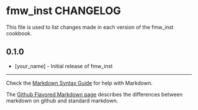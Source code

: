 # fmw_inst CHANGELOG

This file is used to list changes made in each version of the fmw_inst cookbook.

## 0.1.0
- [your_name] - Initial release of fmw_inst

- - -
Check the [Markdown Syntax Guide](http://daringfireball.net/projects/markdown/syntax) for help with Markdown.

The [Github Flavored Markdown page](http://github.github.com/github-flavored-markdown/) describes the differences between markdown on github and standard markdown.
